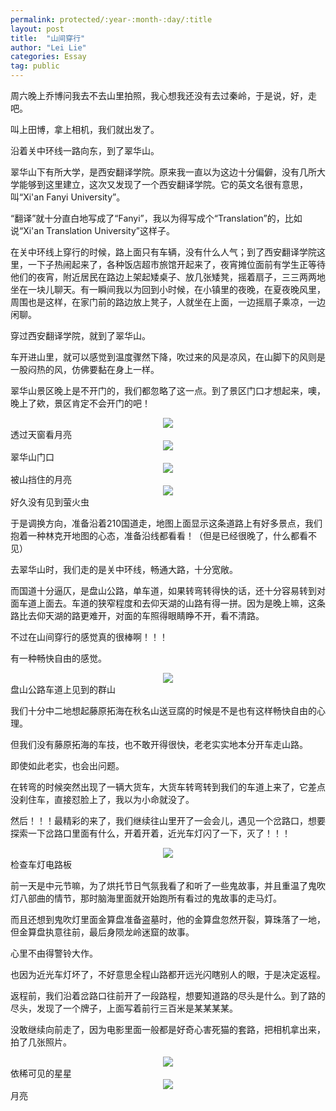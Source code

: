 ```yaml
---
permalink: protected/:year-:month-:day/:title
layout: post
title:  "山间穿行"
author: "Lei Lie"
categories: Essay
tag: public
---
```


周六晚上乔博问我去不去山里拍照，我心想我还没有去过秦岭，于是说，好，走吧。

叫上田博，拿上相机，我们就出发了。

沿着关中环线一路向东，到了翠华山。

翠华山下有所大学，是西安翻译学院。原来我一直以为这边十分偏僻，没有几所大学能够到这里建立，这次又发现了一个西安翻译学院。它的英文名很有意思，叫“Xi'an Fanyi University”。

“翻译”就十分直白地写成了“Fanyi”，我以为得写成个“Translation”的，比如说“Xi'an Translation University”这样子。

在关中环线上穿行的时候，路上面只有车辆，没有什么人气；到了西安翻译学院这里，一下子热闹起来了，各种饭店超市旅馆开起来了，夜宵摊位面前有学生正等待他们的夜宵，附近居民在路边上架起矮桌子、放几张矮凳，摇着扇子，三三两两地坐在一块儿聊天。有一瞬间我以为回到小时候，在小镇里的夜晚，在夏夜晚风里，周围也是这样，在家门前的路边放上凳子，人就坐在上面，一边摇扇子乘凉，一边闲聊。

穿过西安翻译学院，就到了翠华山。

车开进山里，就可以感觉到温度骤然下降，吹过来的风是凉风，在山脚下的风则是一股闷热的风，仿佛要黏在身上一样。

翠华山景区晚上是不开门的，我们都忽略了这一点。到了景区门口才想起来，噢，晚上了欸，景区肯定不会开门的吧！

<!-- ![透过天窗看月亮](../../images/img-2022-08-15/img1.jpg) -->
<div align=center><img src="../../images/img-2022-08-15/img1.webp"/></div>
透过天窗看月亮

<!-- ![翠华山门口](../../images/img-2022-08-15/img2.jpg) -->
<div align=center><img src="../../images/img-2022-08-15/img2.webp"/></div>
翠华山门口

<!-- ![被山挡住的月亮](../../images/img-2022-08-15/img3.jpg) -->
<div align=center><img src="../../images/img-2022-08-15/img3.webp"/></div>
被山挡住的月亮

<!-- ![好久没有见到萤火虫](../../images/img-2022-08-15/img4.jpg) -->
<div align=center><img src="../../images/img-2022-08-15/img4.webp"/></div>
好久没有见到萤火虫

于是调换方向，准备沿着210国道走，地图上面显示这条道路上有好多景点，我们抱着一种林克开地图的心态，准备沿线都看看！（但是已经很晚了，什么都看不见）

去翠华山时，我们走的是关中环线，畅通大路，十分宽敞。

而国道十分逼仄，是盘山公路，单车道，如果转弯转得快的话，还十分容易转到对面车道上面去。车道的狭窄程度和去仰天湖的山路有得一拼。因为是晚上嘛，这条路比去仰天湖的路更难开，对面的车照得眼睛睁不开，看不清路。

不过在山间穿行的感觉真的很棒啊！！！

有一种畅快自由的感觉。

<!-- ![盘山公路车道上见到的群山](../../images/img-2022-08-15/img5.jpg) -->
<div align=center><img src="../../images/img-2022-08-15/img5.webp"/></div>
盘山公路车道上见到的群山

我们十分中二地想起藤原拓海在秋名山送豆腐的时候是不是也有这样畅快自由的心理。

但我们没有藤原拓海的车技，也不敢开得很快，老老实实地本分开车走山路。

即使如此老实，也会出问题。

在转弯的时候突然出现了一辆大货车，大货车转弯转到我们的车道上来了，它差点没刹住车，直接怼脸上了，我以为小命就没了。

然后！！！最精彩的来了，我们继续往山里开了一会会儿，遇见一个岔路口，想要探索一下岔路口里面有什么，开着开着，近光车灯闪了一下，灭了！！！

<!-- ![检查车灯电路板](../../images/img-2022-08-15/img6.jpg) -->
<div align=center><img src="../../images/img-2022-08-15/img6.webp"/></div>
检查车灯电路板

前一天是中元节嘛，为了烘托节日气氛我看了和听了一些鬼故事，并且重温了鬼吹灯八部曲的情节，那时脑海里面就开始跑所有看过的鬼故事的走马灯。

而且还想到鬼吹灯里面金算盘准备盗墓时，他的金算盘忽然开裂，算珠落了一地，但金算盘执意往前，最后身陨龙岭迷窟的故事。

心里不由得警铃大作。

也因为近光车灯坏了，不好意思全程山路都开远光闪瞎别人的眼，于是决定返程。

返程前，我们沿着岔路口往前开了一段路程，想要知道路的尽头是什么。到了路的尽头，发现了一个牌子，上面写着前行三百米是某某某某。

没敢继续向前走了，因为电影里面一般都是好奇心害死猫的套路，把相机拿出来，拍了几张照片。

<!-- ![依稀可见的星星](../../images/img-2022-08-15/img7.jpg) -->
<div align=center><img src="../../images/img-2022-08-15/img7.webp"/></div>
依稀可见的星星

<!-- ![月亮](../../images/img-2022-08-15/img8.jpg) -->
<div align=center><img src="../../images/img-2022-08-15/img8.webp"/></div>
月亮
